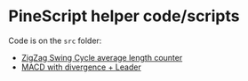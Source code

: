 # PineScript helper code/scripts

Code is on the `src` folder:

- [ZigZag Swing Cycle average length counter](./src/zigzag-swing-cycle-avg-length.md)
- [MACD with divergence + Leader](./src/macd-divergence.pine)

